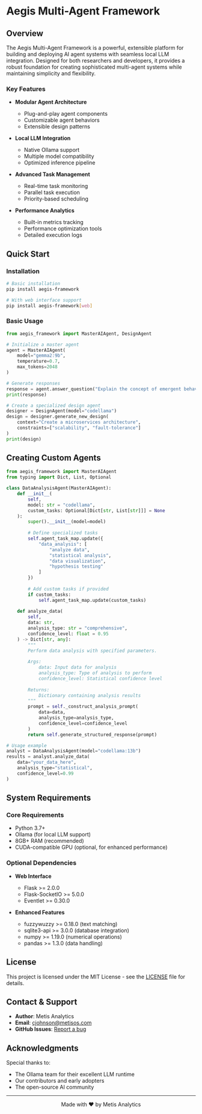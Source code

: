 # Aegis Multi-Agent Framework



## Overview

The Aegis Multi-Agent Framework is a powerful, extensible platform for building and deploying AI agent systems with seamless local LLM integration. Designed for both researchers and developers, it provides a robust foundation for creating sophisticated multi-agent systems while maintaining simplicity and flexibility.

### Key Features

- **Modular Agent Architecture**
  - Plug-and-play agent components
  - Customizable agent behaviors
  - Extensible design patterns

- **Local LLM Integration**
  - Native Ollama support
  - Multiple model compatibility
  - Optimized inference pipeline

- **Advanced Task Management**
  - Real-time task monitoring
  - Parallel task execution
  - Priority-based scheduling

- **Performance Analytics**
  - Built-in metrics tracking
  - Performance optimization tools
  - Detailed execution logs

## Quick Start

### Installation

```bash
# Basic installation
pip install aegis-framework

# With web interface support
pip install aegis-framework[web]
```

### Basic Usage

```python
from aegis_framework import MasterAIAgent, DesignAgent

# Initialize a master agent
agent = MasterAIAgent(
    model="gemma2:9b",
    temperature=0.7,
    max_tokens=2048
)

# Generate responses
response = agent.answer_question("Explain the concept of emergent behavior in multi-agent systems.")
print(response)

# Create a specialized design agent
designer = DesignAgent(model="codellama")
design = designer.generate_new_design(
    context="Create a microservices architecture",
    constraints=["scalability", "fault-tolerance"]
)
print(design)
```

## Creating Custom Agents

```python
from aegis_framework import MasterAIAgent
from typing import Dict, List, Optional

class DataAnalysisAgent(MasterAIAgent):
    def __init__(
        self, 
        model: str = "codellama",
        custom_tasks: Optional[Dict[str, List[str]]] = None
    ):
        super().__init__(model=model)
        
        # Define specialized tasks
        self.agent_task_map.update({
            "data_analysis": [
                "analyze data",
                "statistical analysis",
                "data visualization",
                "hypothesis testing"
            ]
        })
        
        # Add custom tasks if provided
        if custom_tasks:
            self.agent_task_map.update(custom_tasks)
    
    def analyze_data(
        self, 
        data: str,
        analysis_type: str = "comprehensive",
        confidence_level: float = 0.95
    ) -> Dict[str, any]:
        """
        Perform data analysis with specified parameters.
        
        Args:
            data: Input data for analysis
            analysis_type: Type of analysis to perform
            confidence_level: Statistical confidence level
            
        Returns:
            Dictionary containing analysis results
        """
        prompt = self._construct_analysis_prompt(
            data=data,
            analysis_type=analysis_type,
            confidence_level=confidence_level
        )
        return self.generate_structured_response(prompt)

# Usage example
analyst = DataAnalysisAgent(model="codellama:13b")
results = analyst.analyze_data(
    data="your_data_here",
    analysis_type="statistical",
    confidence_level=0.99
)
```

## System Requirements

### Core Requirements
- Python 3.7+
- Ollama (for local LLM support)
- 8GB+ RAM (recommended)
- CUDA-compatible GPU (optional, for enhanced performance)

### Optional Dependencies
- **Web Interface**
  - Flask >= 2.0.0
  - Flask-SocketIO >= 5.0.0
  - Eventlet >= 0.30.0

- **Enhanced Features**
  - fuzzywuzzy >= 0.18.0 (text matching)
  - sqlite3-api >= 3.0.0 (database integration)
  - numpy >= 1.19.0 (numerical operations)
  - pandas >= 1.3.0 (data handling)


## License

This project is licensed under the MIT License - see the [LICENSE](LICENSE) file for details.

## Contact & Support

- **Author**: Metis Analytics
- **Email**: cjohnson@metisos.com
- **GitHub Issues**: [Report a bug](https://github.com/metisos/aegis_framework/issues)


## Acknowledgments

Special thanks to:
- The Ollama team for their excellent LLM runtime
- Our contributors and early adopters
- The open-source AI community

---

<div align="center">
Made with ❤️ by Metis Analytics
</div>

